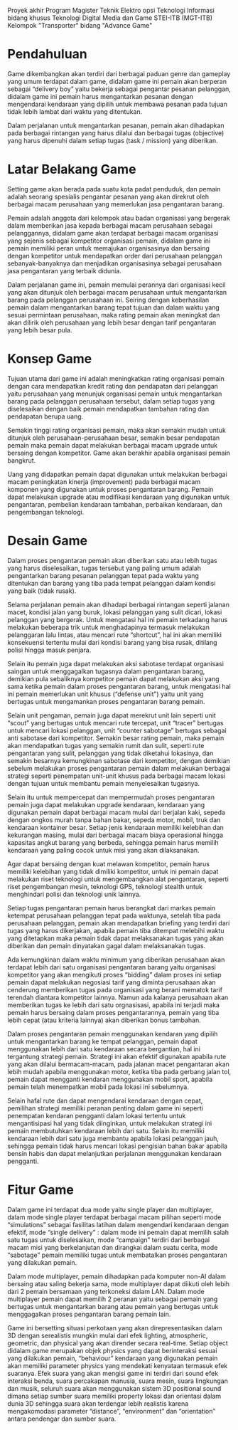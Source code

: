 Proyek akhir Program Magister Teknik Elektro opsi Teknologi Informasi bidang khusus Teknologi Digital Media dan Game STEI-ITB (MGT-ITB) Kelompok "Transporter" bidang "Advance Game"

# Pendahuluan #

Game dikembangkan akan terdiri dari berbagai paduan genre dan gameplay yang umum terdapat dalam game, didalam game ini pemain akan berperan sebagai “delivery boy” yaitu bekerja sebagai pengantar pesanan pelanggan, didalam game ini pemain harus mengantarkan pesanan dengan mengendarai kendaraan yang dipilih untuk membawa pesanan pada tujuan tidak lebih lambat dari waktu yang ditentukan.

Dalam perjalanan untuk mengantarkan pesanan, pemain akan dihadapkan pada berbagai rintangan yang harus dilalui dan berbagai tugas (objective) yang harus dipenuhi dalam setiap tugas (task / mission) yang diberikan.

# Latar Belakang Game #

Setting game akan berada pada suatu kota padat penduduk, dan pemain adalah seorang spesialis pengantar pesanan yang akan direkrut oleh berbagai macam perusahaan yang memerlukan jasa pengantaran barang.

Pemain adalah anggota dari kelompok atau badan organisasi yang bergerak dalam memberikan jasa kepada berbagai macam perusahaan sebagai pelanggannya, didalam game akan terdapat berbagai macam organisasi yang sejenis sebagai kompetitor organisasi pemain, didalam game ini pemain memiliki peran untuk memajukan organisasinya dan bersaing dengan kompetitor untuk mendapatkan order dari perusahaan pelanggan sebanyak-banyaknya dan menjadikan organisasinya sebagai perusahaan jasa pengantaran yang terbaik didunia.

Dalam perjalanan game ini, pemain memulai perannya dari organisasi kecil yang akan ditunjuk oleh berbagai macam perusahaan untuk mengantarkan barang pada pelanggan perusahaan ini. Seiring dengan keberhasilan pemain dalam mengantarkan barang tepat tujuan dan dalam waktu yang sesuai permintaan perusahaan, maka rating pemain akan meningkat dan akan dilirik oleh perusahaan yang lebih besar dengan tarif pengantaran yang lebih besar pula.

# Konsep Game #

Tujuan utama dari game ini adalah meningkatkan rating organisasi pemain dengan cara mendapatkan kredit rating dan pendapatan dari pelanggan yaitu perusahaan yang menunjuk organisasi pemain untuk mengantarkan barang pada pelanggan perusahaan tersebut, dalam setiap tugas yang diselesaikan dengan baik pemain mendapatkan tambahan rating dan pendapatan berupa uang.

Semakin tinggi rating organisasi pemain, maka akan semakin mudah untuk ditunjuk oleh perusahaan-perusahaan besar, semakin besar pendapatan pemain maka pemain dapat melakukan berbagai macam upgrade untuk bersaing dengan kompetitor. Game akan berakhir apabila organisasi pemain bangkrut.

Uang yang didapatkan pemain dapat digunakan untuk melakukan berbagai macam peningkatan kinerja (improvement) pada berbagai macam komponen yang digunakan untuk proses pengantaran barang. Pemain dapat melakukan upgrade atau modifikasi kendaraan yang digunakan untuk pengantaran, pembelian kendaraan tambahan, perbaikan kendaraan, dan pengembangan teknologi.

# Desain Game #
Dalam proses pengantaran pemain akan diberikan satu atau lebih tugas yang harus diselesaikan, tugas tersebut yang paling umum adalah pengantarkan barang pesanan pelanggan tepat pada waktu yang ditentukan dan barang yang tiba pada tempat pelanggan dalam kondisi yang baik (tidak rusak).

Selama perjalanan pemain akan dihadapi berbagai rintangan seperti jalanan macet, kondisi jalan yang buruk, lokasi pelanggan yang sulit dicari, lokasi pelanggan yang bergerak. Untuk mengatasi hal ini pemain terkadang harus melakukan beberapa trik untuk menghadapinya termasuk melakukan pelanggaran lalu lintas, atau mencari rute “shortcut”, hal ini akan memiliki konsekuensi tertentu mulai dari kondisi barang yang bisa rusak, ditilang polisi hingga masuk penjara.

Selain itu pemain juga dapat melakukan aksi sabotase terdapat organisasi saingan untuk menggagalkan tugasnya dalam pengantaran barang, demikian pula sebaliknya kompetitor pemain dapat melakukan aksi yang sama ketika pemain dalam proses pengantaran barang, untuk mengatasi hal ini pemain memerlukan unit khusus (“defense unit”) yaitu unit yang bertugas untuk mengamankan proses pengantaran barang pemain.

Selain unit pengaman, pemain juga dapat merekrut unit lain seperti unit “scout” yang bertugas untuk mencari rute tercepat, unit “tracer” bertugas untuk mencari lokasi pelanggan, unit “counter sabotage” bertugas sebagai anti sabotase dari kompetitor.
Semakin besar rating pemain, maka pemain akan mendapatkan tugas yang semakin rumit dan sulit, seperti rute pengantaran yang sulit, pelanggan yang tidak diketahui lokasinya, dan semakin besarnya kemungkinan sabotase dari kompetitor, dengan demikian sebelum melakukan proses pengantaran pemain dalam melakukan berbagai strategi seperti penempatan unit-unit khusus pada berbagai macam lokasi dengan tujuan untuk membantu pemain  menyelesaikan tugasnya.

Selain itu untuk mempercepat dan mempermudah proses pengantaran pemain juga dapat melakukan upgrade kendaraan, kendaraan yang digunakan pemain dapat berbagai macam mulai dari berjalan kaki, sepeda dengan ongkos murah tanpa bahan bakar, sepeda motor, mobil, truk dan kendaraan kontainer besar. Setiap jenis kendaraan memiliki kelebihan dan kekurangan masing, mulai dari berbagai macam biaya operasional hingga kapasitas angkut barang yang berbeda, sehingga pemain harus memilih kendaraan yang paling cocok untuk misi yang akan dilaksanakan.

Agar dapat bersaing dengan kuat melawan kompetitor, pemain harus memiliki kelebihan yang tidak dimiliki kompetitor, untuk ini pemain dapat melakukan riset teknologi untuk mengembangkan alat pengantaran, seperti riset pengembangan mesin, teknologi GPS, teknologi stealth untuk menghindari polisi dan teknologi unik lainnya.

Setiap tugas pengantaran pemain harus berangkat dari markas pemain ketempat perusahaan pelanggan tepat pada waktunya, setelah tiba pada perusahaan pelanggan, pemain akan mendapatkan briefing yang terdiri dari tugas yang harus dikerjakan, apabila pemain tiba ditempat melebihi waktu yang ditetapkan maka pemain tidak dapat melaksanakan tugas yang akan diberikan dan pemain dinyatakan gagal dalam melaksanakan tugas.

Ada kemungkinan dalam waktu minimum yang diberikan perusahaan akan terdapat lebih dari satu organisasi pengantaran barang yaitu organisasi kompetitor yang akan mengikuti proses “bidding” dalam proses ini setiap pemain dapat melakukan negosiasi tarif yang diminta perusahaan akan cenderung memberikan tugas pada organisasi yang berani mematok tarif terendah diantara kompetitor lainnya. Namun ada kalanya perusahaan akan memberikan tugas ke lebih dari satu orgnasisasi, apabila ini terjadi maka pemain harus bersaing dalam proses pengantarannya, pemain yang tiba lebih cepat (atau kriteria lainnya) akan diberikan bonus tambahan.

Dalam proses pengantaran pemain menggunakan kendaran yang dipilih untuk mengantarkan barang ke tempat pelanggan, pemain dapat menggunakan lebih dari satu kendaraan secara bergantian, hal ini tergantung strategi pemain. Strategi ini akan efektif digunakan apabila rute yang akan dilalui bermacam-macam, pada jalanan macet pengantaran akan lebih mudah apabila menggunakan motor, ketika tiba pada gerbang jalan tol, pemain dapat mengganti kendaran menggunakan mobil sport, apabila pemain telah menempatkan mobil pada lokasi ini sebelumnya.

Selain hafal rute dan dapat mengendarai kendaraan dengan cepat, pemilihan strategi memiliki peranan penting dalam game ini seperti penempatan kendaran pengganti dalam lokasi tertentu untuk mengantisipasi hal yang tidak diinginkan, untuk melakukan strategi ini pemain membutuhkan kendaraan lebih dari satu. Selain itu memiliki kendaraan lebih dari satu juga membantu apabila lokasi pelanggan jauh, sehingga pemain tidak harus mencari lokasi pengisian bahan bakar apabila bensin habis dan dapat melanjutkan perjalanan menggunakan kendaraan pengganti.

# Fitur Game #
Dalam game ini terdapat dua mode yaitu single player dan multiplayer, dalam mode single player terdapat berbagai macam pilihan seperti mode “simulations” sebagai fasilitas latihan dalam mengendari kendaraan dengan efektif, mode “single delivery” : dalam mode ini pemain dapat memilih salah satu tugas untuk diselesaikan, mode “campaign” terdiri dari berbagai macam misi yang berkelanjutan dan dirangkai dalam suatu cerita, mode “sabotage” pemain memiliki tugas untuk membatalkan proses pengantaran yang dilakukan pemain.

Dalam mode multiplayer, pemain dihadapkan pada komputer non-AI dalam bersaing atau saling bekerja sama, mode multiplayer dapat diikuti oleh lebih dari 2 pemain bersamaan yang terkoneksi dalam LAN. Dalam mode multiplayer pemain dapat memilih 2 peranan yaitu sebagai pemain yang bertugas untuk mengantarkan barang atau pemain yang bertugas untuk menggagalkan proses pengantaran barang pemain lain.

Game ini bersetting situasi perkotaan yang akan direpresentasikan dalam 3D dengan serealistis mungkin mulai dari efek lighting, atmospheric, geometric, dan physical yang akan dirender secara real-time. Setiap object didalam game merupakan objek physics yang dapat berinteraksi sesuai yang dilakukan pemain, “behaviour” kendaraan yang digunakan pemain akan memiliki parameter physics yang mendekati kenyataan termasuk efek suaranya.
Efek suara yang akan mengisi game ini terdiri dari sound efek interaksi benda, suara percakapan manusia, suara mesin, suara lingkungan dan musik, seluruh suara akan menggunakan sistem 3D positional sound dimana setiap sumber suara memiliki property lokasi dan orientasi dalam dunia 3D sehingga suara akan terdengar lebih realistis karena mengakomodasi parameter “distance”, “environment” dan “orientation” antara pendengar dan sumber suara.